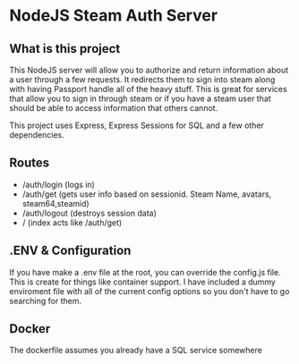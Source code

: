 # NodeJS Steam Auth Server

## What is this project
This NodeJS server will allow you to authorize and return information about a user through a few requests. It redirects them to sign into steam along with having Passport handle all of the heavy stuff. This is great for services that allow you to sign in through steam or if you have a steam user that should be able to access information that others cannot.

This project uses Express, Express Sessions for SQL and a few other dependencies.

## Routes
 - /auth/login (logs in)
 - /auth/get (gets user info based on sessionid. Steam Name, avatars, steam64,steamid)
 - /auth/logout (destroys session data)
 - / (index acts like /auth/get)
## .ENV & Configuration
If you have make a .env file at the root, you can override the config.js file. This is create for things like container support. I have included a dummy enviroment file with all of the current config options so you don't have to go searching for them.

## Docker
The dockerfile assumes you already have a SQL service somewhere
